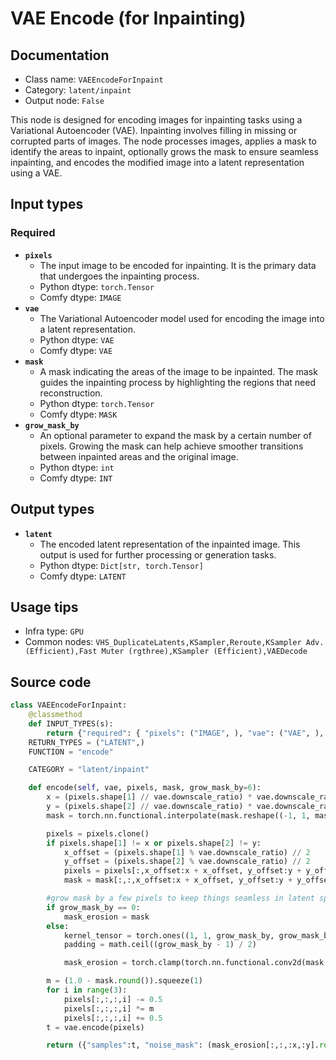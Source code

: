 # VAE Encode (for Inpainting)
## Documentation
- Class name: `VAEEncodeForInpaint`
- Category: `latent/inpaint`
- Output node: `False`

This node is designed for encoding images for inpainting tasks using a Variational Autoencoder (VAE). Inpainting involves filling in missing or corrupted parts of images. The node processes images, applies a mask to identify the areas to inpaint, optionally grows the mask to ensure seamless inpainting, and encodes the modified image into a latent representation using a VAE.
## Input types
### Required
- **`pixels`**
    - The input image to be encoded for inpainting. It is the primary data that undergoes the inpainting process.
    - Python dtype: `torch.Tensor`
    - Comfy dtype: `IMAGE`
- **`vae`**
    - The Variational Autoencoder model used for encoding the image into a latent representation.
    - Python dtype: `VAE`
    - Comfy dtype: `VAE`
- **`mask`**
    - A mask indicating the areas of the image to be inpainted. The mask guides the inpainting process by highlighting the regions that need reconstruction.
    - Python dtype: `torch.Tensor`
    - Comfy dtype: `MASK`
- **`grow_mask_by`**
    - An optional parameter to expand the mask by a certain number of pixels. Growing the mask can help achieve smoother transitions between inpainted areas and the original image.
    - Python dtype: `int`
    - Comfy dtype: `INT`
## Output types
- **`latent`**
    - The encoded latent representation of the inpainted image. This output is used for further processing or generation tasks.
    - Python dtype: `Dict[str, torch.Tensor]`
    - Comfy dtype: `LATENT`
## Usage tips
- Infra type: `GPU`
- Common nodes: `VHS_DuplicateLatents,KSampler,Reroute,KSampler Adv. (Efficient),Fast Muter (rgthree),KSampler (Efficient),VAEDecode`


## Source code
```python
class VAEEncodeForInpaint:
    @classmethod
    def INPUT_TYPES(s):
        return {"required": { "pixels": ("IMAGE", ), "vae": ("VAE", ), "mask": ("MASK", ), "grow_mask_by": ("INT", {"default": 6, "min": 0, "max": 64, "step": 1}),}}
    RETURN_TYPES = ("LATENT",)
    FUNCTION = "encode"

    CATEGORY = "latent/inpaint"

    def encode(self, vae, pixels, mask, grow_mask_by=6):
        x = (pixels.shape[1] // vae.downscale_ratio) * vae.downscale_ratio
        y = (pixels.shape[2] // vae.downscale_ratio) * vae.downscale_ratio
        mask = torch.nn.functional.interpolate(mask.reshape((-1, 1, mask.shape[-2], mask.shape[-1])), size=(pixels.shape[1], pixels.shape[2]), mode="bilinear")

        pixels = pixels.clone()
        if pixels.shape[1] != x or pixels.shape[2] != y:
            x_offset = (pixels.shape[1] % vae.downscale_ratio) // 2
            y_offset = (pixels.shape[2] % vae.downscale_ratio) // 2
            pixels = pixels[:,x_offset:x + x_offset, y_offset:y + y_offset,:]
            mask = mask[:,:,x_offset:x + x_offset, y_offset:y + y_offset]

        #grow mask by a few pixels to keep things seamless in latent space
        if grow_mask_by == 0:
            mask_erosion = mask
        else:
            kernel_tensor = torch.ones((1, 1, grow_mask_by, grow_mask_by))
            padding = math.ceil((grow_mask_by - 1) / 2)

            mask_erosion = torch.clamp(torch.nn.functional.conv2d(mask.round(), kernel_tensor, padding=padding), 0, 1)

        m = (1.0 - mask.round()).squeeze(1)
        for i in range(3):
            pixels[:,:,:,i] -= 0.5
            pixels[:,:,:,i] *= m
            pixels[:,:,:,i] += 0.5
        t = vae.encode(pixels)

        return ({"samples":t, "noise_mask": (mask_erosion[:,:,:x,:y].round())}, )

```

